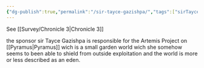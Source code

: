 ```yaml
---
{"dg-publish":true,"permalink":"/sir-tayce-gazishpa/","tags":["sirTayceGazishpa","ProjectArtemis","Sponsor"]}
---
```



See [[Survey/Chronicle 3\|Chronicle 3]]

the sponsor sir Tayce Gazishpa is responsible for the Artemis Project on [[Pyramus\|Pyramus]] wich is a small garden world wich she somehow seems to been able to shield from outside exploitation and the world is more or less described as an eden. 



